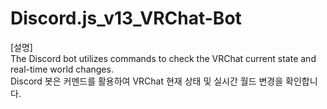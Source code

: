 # Discord.js_v13_VRChat-Bot
[설명]\
The Discord bot utilizes commands to check the VRChat current state and real-time world changes.\
Discord 봇은 커멘드를 활용하여 VRChat 현재 상태 및 실시간 월드 변경을 확인합니다.
# 
